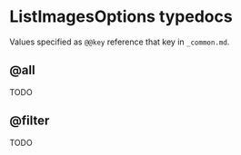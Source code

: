 # ListImagesOptions typedocs

Values specified as `@@key` reference that key in `_common.md`.

## @all

TODO

## @filter

TODO
